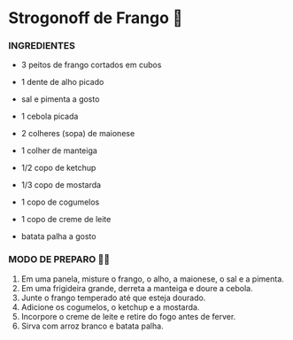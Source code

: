 # Strogonoff de Frango :chicken:

### INGREDIENTES
 - 3 peitos de frango cortados em cubos

 - 1 dente de alho picado

 - sal e pimenta a gosto

 - 1 cebola picada

 - 2 colheres (sopa) de maionese

 - 1 colher de manteiga

 - 1/2 copo de ketchup

 - 1/3 copo de mostarda

 - 1 copo de cogumelos

 - 1 copo de creme de leite

 - batata palha a gosto

   

### MODO DE PREPARO :woman_cook:

1. Em uma panela, misture o frango, o alho, a maionese, o sal e a pimenta. 
2. Em uma frigideira grande, derreta a manteiga e doure a cebola. 
3. Junte o frango temperado até que esteja dourado. 
4. Adicione os cogumelos, o ketchup e a mostarda. 
5. Incorpore o creme de leite e retire do fogo antes de ferver. 
6. Sirva com arroz branco e batata palha.



